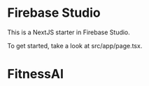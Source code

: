 # Firebase Studio

This is a NextJS starter in Firebase Studio.

To get started, take a look at src/app/page.tsx.
# FitnessAI
